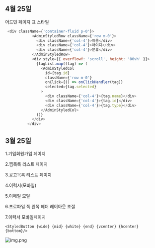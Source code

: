 ## 4월 25일 
어드민 페이지 표 스타일
```javascript
 <div className={'container-fluid p-0'}>
            <AdminStyledRow className={'row m-0'}>
              <div className={'col-4'}>이름</div>
              <div className={'col-4'}>아이디</div>
              <div className={'col-4'}>분류</div>
            </AdminStyledRow>
            <div style={{ overflowY: 'scroll', height: '80vh' }}>
              {tagList.map((tag) => (
                <AdminStyledCol
                  id={tag.id}
                  className={'row m-0'}
                  onClick={() => onClickHandler(tag)}
                  selected={tag.selected}
                >
                  <div className={'col-4'}>{tag.name}</div>
                  <div className={'col-4'}>{tag.id}</div>
                  <div className={'col-4'}>{tag.type}</div>
                </AdminStyledCol>
              ))}
            </div>
          </div>
```
## 3월 25일

1.기업회원가입 페이지

2.찜목록 리스트 페이지 

3.공고목록 리스트 페이지

4.이력서(모바일)

5.이메일 모달

6.프로파일 쪽 왼쪽 헤더 레이아웃 조절

7.이력서 모바일페이지


`<StyledButton {wide} {mid} {white} {end} {vcenter} {hcenter} {bottom}/>`

![img.png](readmeResource/img.png)
